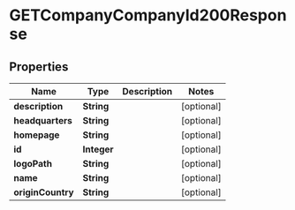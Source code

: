 

# GETCompanyCompanyId200Response


## Properties

| Name | Type | Description | Notes |
|------------ | ------------- | ------------- | -------------|
|**description** | **String** |  |  [optional] |
|**headquarters** | **String** |  |  [optional] |
|**homepage** | **String** |  |  [optional] |
|**id** | **Integer** |  |  [optional] |
|**logoPath** | **String** |  |  [optional] |
|**name** | **String** |  |  [optional] |
|**originCountry** | **String** |  |  [optional] |



